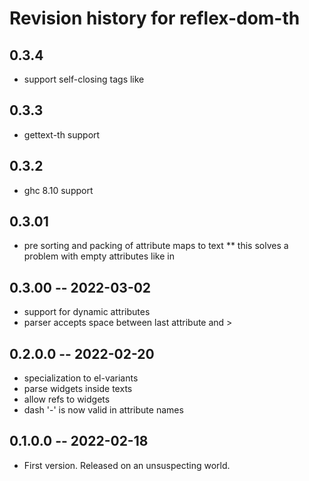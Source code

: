# Revision history for reflex-dom-th

## 0.3.4
* support self-closing tags like <div />

## 0.3.3
* gettext-th support

## 0.3.2
* ghc 8.10 support 


## 0.3.01
* pre sorting and packing of attribute maps to text
** this solves a problem with empty attributes like in <tag attr="">


## 0.3.00 -- 2022-03-02

* support for dynamic attributes
* parser accepts space between last attribute and >

## 0.2.0.0 -- 2022-02-20

* specialization to el-variants
* parse widgets inside texts
* allow refs to widgets
* dash '-' is now valid in attribute names
	


## 0.1.0.0 -- 2022-02-18

* First version. Released on an unsuspecting world.
